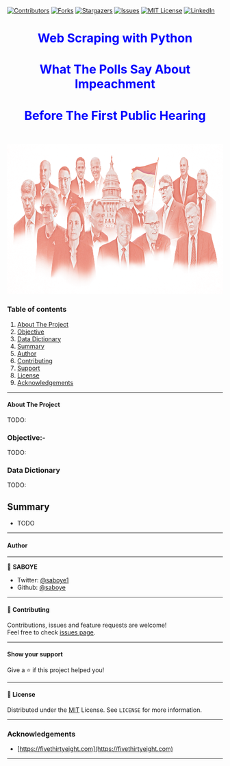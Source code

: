 [![Contributors][contributors-shield]][contributors-url]
[![Forks][forks-shield]][forks-url]
[![Stargazers][stars-shield]][stars-url]
[![Issues][issues-shield]][issues-url]
[![MIT License][license-shield]][license-url]
[![LinkedIn][linkedin-shield]][linkedin-url]

### <h1 align="center" style="color:blue;" id="heading">Web Scraping with Python</h1>
### <h1 align="center" style="color:blue;" id="heading">What The Polls Say About Impeachment </h1>
### <h1 align="center" style="color:blue;" id="heading">Before The First Public Hearing</h1>
<!-- PROJECT LOGO -->
<br />
<p align="center">
  <a href="https://github.com/saboye/Data-Modeling-with-Postgrese">
    <img src="photo.jpg" alt="Logo" width="800" height="350">
  </a>

  

### Table of contents
1. [About The Project](#About_The_Project)
2. [Objective](#objective)
3. [Data Dictionary](#Data_Dictionar_)
4. [Summary](#Summary)
5. [Author](#author)
6. [Contributing](#contributing)
7. [Support](#support)
8. [License](#license)
9. [Acknowledgements](#Acknowledgements)

***


#### About The Project <a name="About_The_Project"></a>

TODO:

### Objective:-<a name="objective"></a>
TODO:

### Data Dictionary <a name="Data_Dictionar_"></a>
TODO:


    
<!--Summary -->  
## Summary <a name="Summary"></a> 
- TODO
***
  
<!-- Contributing -->  
#### Author <a name="author"></a> 
  
***
👤 **SABOYE**

* Twitter: [@saboye1](https://twitter.com/saboye1 )
* Github: [@saboye](https://github.com/saboye)
  
***
<!-- Contributing -->
#### 🤝 Contributing <a name="contributing"></a> 

Contributions, issues and feature requests are welcome!<br />Feel free to check [issues page](https://github.com/saboye/Web-Scraping-with-Python/issues).
  
***
<!-- support -->
#### Show your support <a name="support"></a> 
Give a ⭐️ if this project helped you!
  
***
<!-- License -->
#### 📝 License <a name="license"></a> 
  
Distributed under the [MIT](https://github.com/saboye/Web-Scraping-with-Python/blob/master/LICENSE) License. See `LICENSE` for more information.
  
***  
<!-- ACKNOWLEDGEMENTS -->
### Acknowledgements <a name="Acknowledgements"></a>
  
* [https://fivethirtyeight.com](https://fivethirtyeight.com)

***
[contributors-shield]: https://img.shields.io/github/contributors/saboye/Web-Scraping-with-Python?style=for-the-badge
[contributors-url]: https://github.com/saboye/Web-Scraping-with-Python/graphs/contributors
[forks-shield]: https://img.shields.io/github/forks/saboye/Web-Scraping-with-Python?style=for-the-badge
[forks-url]: https://github.com/saboye/Web-Scraping-with-Python/network/members
[stars-shield]: https://img.shields.io/github/stars/saboye/Web-Scraping-with-Python?style=for-the-badge
[stars-url]: https://github.com/saboye/Web-Scraping-with-Python/stargazers
[issues-shield]: https://img.shields.io/github/issues/saboye/Web-Scraping-with-Python?style=for-the-badge
[issues-url]: https://github.com/saboye/Web-Scraping-with-Python/issues
[license-shield]: https://img.shields.io/github/license/saboye/Web-Scraping-with-Python?style=for-the-badge
[license-url]: https://github.com/saboye/Web-Scraping-with-Python/blob/master/LICENSE.txt
[linkedin-shield]: https://img.shields.io/badge/-LinkedIn-black.svg?style=for-the-badge&logo=linkedin&colorB=555
[linkedin-url]: https://linkedin.com/in/samuelaboye
[product-screenshot]: images/screenshot.png  
 
